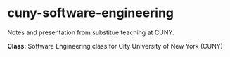 cuny-software-engineering
=========================

Notes and presentation from substitue teaching at CUNY.

**Class:** Software Engineering class for City University of New York (CUNY)

